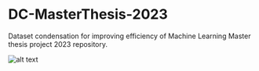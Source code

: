 # DC-MasterThesis-2023
Dataset condensation for improving efficiency of Machine Learning Master thesis project 2023 repository.

![alt text](https://www.google.dk/search?q=ku+logo&sxsrf=AJOqlzVmgsPHg5biRC6yffwZn9EGEOEOaw:1676762679944&source=lnms&tbm=isch&sa=X&ved=2ahUKEwj_n6Tfm6D9AhWUIMUKHbdTA4sQ_AUoAXoECAEQAw&biw=1920&bih=937&dpr=1#imgrc=-ZckIR1xCj3L-M)
